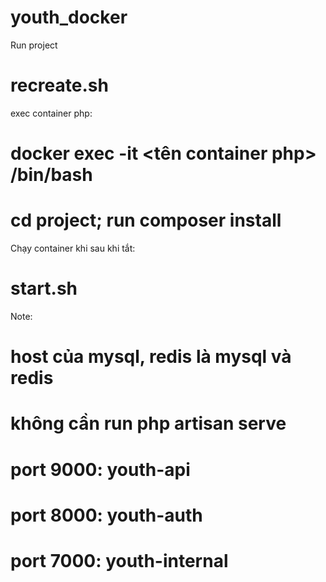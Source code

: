 # youth_docker
Run project
# recreate.sh
exec container php:
# docker exec -it <tên container php> /bin/bash
# cd project; run composer install
Chạy container khi sau khi tắt:
# start.sh
Note:
# host của mysql, redis là mysql và redis
# không cần run php artisan serve
# port 9000: youth-api
# port 8000: youth-auth
# port 7000: youth-internal
